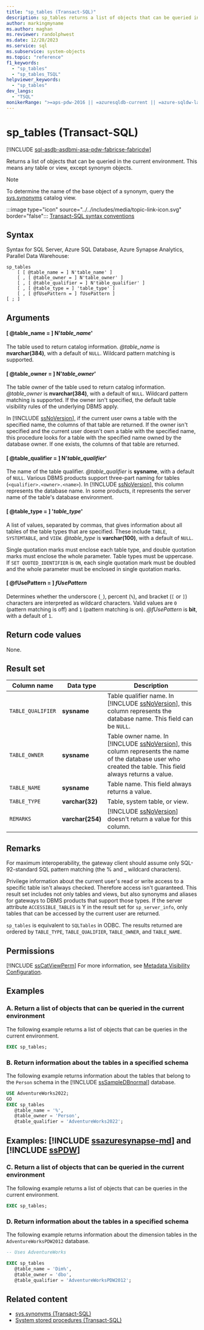 ```yaml
---
title: "sp_tables (Transact-SQL)"
description: sp_tables returns a list of objects that can be queried in the current environment.
author: markingmyname
ms.author: maghan
ms.reviewer: randolphwest
ms.date: 12/28/2023
ms.service: sql
ms.subservice: system-objects
ms.topic: "reference"
f1_keywords:
  - "sp_tables"
  - "sp_tables_TSQL"
helpviewer_keywords:
  - "sp_tables"
dev_langs:
  - "TSQL"
monikerRange: ">=aps-pdw-2016 || =azuresqldb-current || =azure-sqldw-latest || >=sql-server-2016 || >=sql-server-linux-2017 || =azuresqldb-mi-current || =fabric"
---
```

# sp_tables (Transact-SQL)

[!INCLUDE [sql-asdb-asdbmi-asa-pdw-fabricse-fabricdw](../../includes/applies-to-version/sql-asdb-asdbmi-asa-pdw-fabricse-fabricdw.md)]

Returns a list of objects that can be queried in the current environment. This means any table or view, except synonym objects.

> [!NOTE]  
> To determine the name of the base object of a synonym, query the [sys.synonyms](../system-catalog-views/sys-synonyms-transact-sql.md) catalog view.

:::image type="icon" source="../../includes/media/topic-link-icon.svg" border="false"::: [Transact-SQL syntax conventions](../../t-sql/language-elements/transact-sql-syntax-conventions-transact-sql.md)

## Syntax

Syntax for SQL Server, Azure SQL Database, Azure Synapse Analytics, Parallel Data Warehouse:

```syntaxsql
sp_tables
    [ [ @table_name = ] N'table_name' ]
    [ , [ @table_owner = ] N'table_owner' ]
    [ , [ @table_qualifier = ] N'table_qualifier' ]
    [ , [ @table_type = ] 'table_type' ]
    [ , [ @fUsePattern = ] fUsePattern ]
[ ; ]
```

## Arguments

#### [ @table_name = ] N'*table_name*'

The table used to return catalog information. *@table_name* is **nvarchar(384)**, with a default of `NULL`. Wildcard pattern matching is supported.

#### [ @table_owner = ] N'*table_owner*'

The table owner of the table used to return catalog information. *@table_owner* is **nvarchar(384)**, with a default of `NULL`. Wildcard pattern matching is supported. If the owner isn't specified, the default table visibility rules of the underlying DBMS apply.

In [!INCLUDE [ssNoVersion](../../includes/ssnoversion-md.md)], if the current user owns a table with the specified name, the columns of that table are returned. If the owner isn't specified and the current user doesn't own a table with the specified name, this procedure looks for a table with the specified name owned by the database owner. If one exists, the columns of that table are returned.

#### [ @table_qualifier = ] N'*table_qualifier*'

The name of the table qualifier. *@table_qualifier* is **sysname**, with a default of `NULL`. Various DBMS products support three-part naming for tables (`<qualifier>.<owner>.<name>`). In [!INCLUDE [ssNoVersion](../../includes/ssnoversion-md.md)], this column represents the database name. In some products, it represents the server name of the table's database environment.

#### [ @table_type = ] '*table_type*'

A list of values, separated by commas, that gives information about all tables of the table types that are specified. These include `TABLE`, `SYSTEMTABLE`, and `VIEW`. *@table_type* is **varchar(100)**, with a default of `NULL`.

Single quotation marks must enclose each table type, and double quotation marks must enclose the whole parameter. Table types must be uppercase. If `SET QUOTED_IDENTIFIER` is `ON`, each single quotation mark must be doubled and the whole parameter must be enclosed in single quotation marks.

#### [ @fUsePattern = ] *fUsePattern*

Determines whether the underscore (`_`), percent (`%`), and bracket (`[` or `]`) characters are interpreted as wildcard characters. Valid values are `0` (pattern matching is off) and `1` (pattern matching is on). *@fUsePattern* is **bit**, with a default of `1`.

## Return code values

None.

## Result set

| Column name | Data type | Description |
| --- | --- | --- |
| `TABLE_QUALIFIER` | **sysname** | Table qualifier name. In [!INCLUDE [ssNoVersion](../../includes/ssnoversion-md.md)], this column represents the database name. This field can be `NULL`. |
| `TABLE_OWNER` | **sysname** | Table owner name. In [!INCLUDE [ssNoVersion](../../includes/ssnoversion-md.md)], this column represents the name of the database user who created the table. This field always returns a value. |
| `TABLE_NAME` | **sysname** | Table name. This field always returns a value. |
| `TABLE_TYPE` | **varchar(32)** | Table, system table, or view. |
| `REMARKS` | **varchar(254)** | [!INCLUDE [ssNoVersion](../../includes/ssnoversion-md.md)] doesn't return a value for this column. |

## Remarks

For maximum interoperability, the gateway client should assume only SQL-92-standard SQL pattern matching (the % and _ wildcard characters).

Privilege information about the current user's read or write access to a specific table isn't always checked. Therefore access isn't guaranteed. This result set includes not only tables and views, but also synonyms and aliases for gateways to DBMS products that support those types. If the server attribute `ACCESSIBLE_TABLES` is Y in the result set for `sp_server_info`, only tables that can be accessed by the current user are returned.

`sp_tables` is equivalent to `SQLTables` in ODBC. The results returned are ordered by `TABLE_TYPE`, `TABLE_QUALIFIER`, `TABLE_OWNER`, and `TABLE_NAME`.

## Permissions

[!INCLUDE [ssCatViewPerm](../../includes/sscatviewperm-md.md)] For more information, see [Metadata Visibility Configuration](../security/metadata-visibility-configuration.md).

## Examples

### A. Return a list of objects that can be queried in the current environment

The following example returns a list of objects that can be queries in the current environment.

```sql
EXEC sp_tables;
```

### B. Return information about the tables in a specified schema

The following example returns information about the tables that belong to the `Person` schema in the [!INCLUDE [ssSampleDBnormal](../../includes/sssampledbnormal-md.md)] database.

```sql
USE AdventureWorks2022;
GO
EXEC sp_tables
   @table_name = '%',
   @table_owner = 'Person',
   @table_qualifier = 'AdventureWorks2022';
```

## Examples: [!INCLUDE [ssazuresynapse-md](../../includes/ssazuresynapse-md.md)] and [!INCLUDE [ssPDW](../../includes/sspdw-md.md)]

### C. Return a list of objects that can be queried in the current environment

The following example returns a list of objects that can be queries in the current environment.

```sql
EXEC sp_tables;
```

### D. Return information about the tables in a specified schema

The following example returns information about the dimension tables in the `AdventureWorksPDW2012` database.

```sql
-- Uses AdventureWorks

EXEC sp_tables
   @table_name = 'Dim%',
   @table_owner = 'dbo',
   @table_qualifier = 'AdventureWorksPDW2012';
```

## Related content

- [sys.synonyms (Transact-SQL)](../system-catalog-views/sys-synonyms-transact-sql.md)
- [System stored procedures (Transact-SQL)](system-stored-procedures-transact-sql.md)

